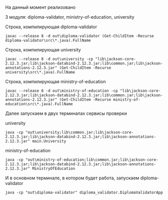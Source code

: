 На данный момент реализовано

3 модуля: diploma-validator, ministry-of-education, university

Строка, компилирующая diploma-validator

    javac --release 8 -d out\diploma-validator (Get-ChildItem -Recurse diploma-validator\src\*.java).FullName
Строка, компилирующая university

    javac --release 8 -d out\university -cp "lib\jackson-core-2.12.3.jar;lib\jackson-databind-2.12.3.jar;lib\common.jar;lib\jackson-annotations-2.12.3.jar" (Get-ChildItem -Recurse university\src\*.java).FullName
Строка, компилирующая ministry-of-education

    javac --release 8 -d out\ministry-of-education -cp "lib\jackson-core-2.12.3.jar;lib\jackson-databind-2.12.3.jar;lib\common.jar;lib\jackson-annotations-2.12.3.jar" (Get-ChildItem -Recurse ministry-of-education\src\*.java).FullName
Далее запускаем в двух терминалах сервисы проверки

university

    java -cp "out\university;lib\common.jar;lib\jackson-core-2.12.3.jar;lib\jackson-databind-2.12.3.jar;lib\jackson-annotations-2.12.3.jar" main.University
ministry-of-education

    java -cp "out\ministry-of-education;lib\common.jar;lib\jackson-core-2.12.3.jar;lib\jackson-databind-2.12.3.jar;lib\jackson-annotations-2.12.3.jar" MinistryOfEducation
И в основном терминале, в котором будет работа, запускаем diploma-validator

    java -cp "out\diploma-validator" diploma_validator.DiplomaValidatorApp 

